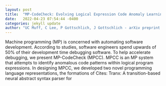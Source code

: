 ```yaml
---
layout: post
title:  "MP-CodeCheck: Evolving Logical Expression Code Anomaly Learning with Iterative Self-Supervision"
date:   2022-04-23 07:54:44 -0400
categories: jekyll update
author: "UC Muff, C Lee, P Gottschlich, J Gottschlich - arXiv preprint arXiv:2204.07225, 2022"
---
```

Machine programming (MP) is concerned with automating software development. According to studies, software engineers spend upwards of 50% of their development time debugging software. To help accelerate debugging, we present MP-CodeCheck (MPCC). MPCC is an MP system that attempts to identify anomalous code patterns within logical program expressions. In designing MPCC, we developed two novel programming language representations, the formations of Cites: Tranx: A transition-based neural abstract syntax parser for